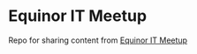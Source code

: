 # Equinor IT Meetup

Repo for sharing content from [Equinor IT Meetup](https://www.meetup.com/equinor-it/)
